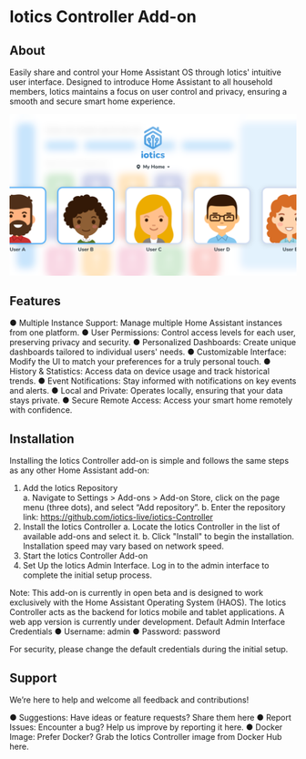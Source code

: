 # Iotics Controller Add-on
## About
Easily share and control your Home Assistant OS through Iotics' intuitive user interface. Designed to introduce Home Assistant to all household members, Iotics maintains a focus on user control and privacy, ensuring a smooth and secure smart home experience.

![iotics dashboard](https://github.com/iotics-live/iotics-Controller/blob/master/iotics/Images/screenshot-003.png?raw=true)

## Features
●	Multiple Instance Support: Manage multiple Home Assistant instances from one platform.
●	User Permissions: Control access levels for each user, preserving privacy and security.
●	Personalized Dashboards: Create unique dashboards tailored to individual users' needs.
●	Customizable Interface: Modify the UI to match your preferences for a truly personal touch.
●	History & Statistics: Access data on device usage and track historical trends.
●	Event Notifications: Stay informed with notifications on key events and alerts.
●	Local and Private: Operates locally, ensuring that your data stays private.
●	Secure Remote Access: Access your smart home remotely with confidence.

## Installation
Installing the Iotics Controller add-on is simple and follows the same steps as any other Home Assistant add-on:

1.	Add the Iotics Repository  
a.	Navigate to Settings > Add-ons > Add-on Store, click on the page menu (three dots), and select “Add repository”.
b.	Enter the repository link: https://github.com/iotics-live/iotics-Controller
2.	Install the Iotics Controller 
a.	Locate the Iotics Controller in the list of available add-ons and select it.
b.	Click "Install" to begin the installation. Installation speed may vary based on network speed.
3.	Start the Iotics Controller Add-on  
4.	Set Up the Iotics Admin Interface. Log in to the admin interface to complete the initial setup process.

Note: This add-on is currently in open beta and is designed to work exclusively with the Home Assistant Operating System (HAOS). The Iotics Controller acts as the backend for Iotics mobile and tablet applications. A web app version is currently under development.
Default Admin Interface Credentials
●	Username: admin
●	Password: password

For security, please change the default credentials during the initial setup.

## Support
We’re here to help and welcome all feedback and contributions!

●	Suggestions: Have ideas or feature requests? Share them here
●	Report Issues: Encounter a bug? Help us improve by reporting it here.
●	Docker Image: Prefer Docker? Grab the Iotics Controller image from Docker Hub here.

